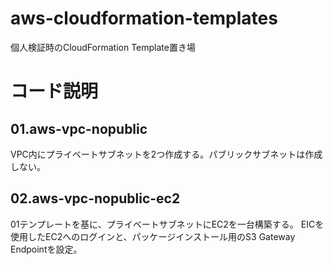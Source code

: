 # aws-cloudformation-templates
個人検証時のCloudFormation Template置き場


# コード説明
## 01.aws-vpc-nopublic
VPC内にプライベートサブネットを2つ作成する。パブリックサブネットは作成しない。

## 02.aws-vpc-nopublic-ec2
01テンプレートを基に、プライベートサブネットにEC2を一台構築する。
EICを使用したEC2へのログインと、パッケージインストール用のS3 Gateway Endpointを設定。

